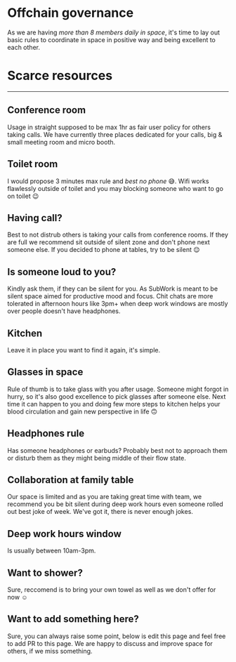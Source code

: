 # Offchain governance

As we are having _more than 8 members daily in space_, it's time to lay out basic rules to coordinate in space in positive way and being excellent to each other.



# Scarce resources
---
Conference room
---
Usage in straight supposed to be max 1hr as fair user policy for others taking calls. We have currently three places dedicated for your calls, big & small meeting room and micro booth. 

Toilet room
---
I would propose 3 minutes max rule and _best no phone_ 😅. 
Wifi works flawlessly outside of toilet and you may blocking someone who want to go on toilet 😉

Having call?
---
Best to not distrub others is taking your calls from conference rooms. If they are full we recommend sit outside of silent zone and don't phone next someone else. If you decided to phone at tables, try to be silent 😌

Is someone loud to you?
--- 
Kindly ask them, if they can be silent for you. As SubWork is meant to be silent space aimed for productive mood and focus. Chit chats are more tolerated in afternoon hours like 3pm+ when deep work windows are mostly over people doesn't have headphones.

Kitchen
---
Leave it in place you want to find it again, it's simple. 

Glasses in space
---
Rule of thumb is to take glass with you after usage. Someone might forgot in hurry, so it's also good excellence to pick glasses after someone else. Next time it can happen to you and doing few more steps to kitchen helps your blood circulation and gain new perspective in life 🙃

Headphones rule
---
Has someone headphones or earbuds? Probably best not to approach them or disturb them as they might being middle of their flow state.

Collaboration at family table
---
Our space is limited and as you are taking great time with team, we recommend you be bit silent during deep work hours even someone rolled out best joke of week. We've got it, there is never enough jokes.

Deep work hours window
--- 
Is usually between 10am-3pm. 

Want to shower?
---
Sure, reccomend is to bring your own towel as well as we don't offer for now ☺️

Want to add something here?
---
Sure, you can always raise some point, below is edit this page and feel free to add PR to this page. We are happy to discuss and improve space for others, if we miss something.
